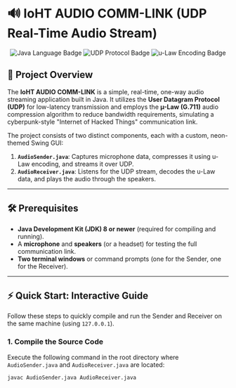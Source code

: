 # 🔊 IoHT AUDIO COMM-LINK (UDP Real-Time Audio Stream)

<p align="center">
  <img src="https://img.shields.io/badge/Language-Java%20(Swing%2FNet)-blue" alt="Java Language Badge">
  <img src="https://img.shields.io/badge/Protocol-UDP-orange" alt="UDP Protocol Badge">
  <img src="https://img.shields.io/badge/Encoding-u--Law%20(G.711)-red" alt="u-Law Encoding Badge">
</p>

## 🚀 Project Overview

The **IoHT AUDIO COMM-LINK** is a simple, real-time, one-way audio streaming application built in Java. It utilizes the **User Datagram Protocol (UDP)** for low-latency transmission and employs the **µ-Law (G.711)** audio compression algorithm to reduce bandwidth requirements, simulating a cyberpunk-style "Internet of Hacked Things" communication link.

The project consists of two distinct components, each with a custom, neon-themed Swing GUI:

1.  **`AudioSender.java`**: Captures microphone data, compresses it using u-Law encoding, and streams it over UDP.
2.  **`AudioReceiver.java`**: Listens for the UDP stream, decodes the u-Law data, and plays the audio through the speakers.

---

## 🛠 Prerequisites

* **Java Development Kit (JDK) 8 or newer** (required for compiling and running).
* A **microphone** and **speakers** (or a headset) for testing the full communication link.
* **Two terminal windows** or command prompts (one for the Sender, one for the Receiver).

---

## ⚡ Quick Start: Interactive Guide

Follow these steps to quickly compile and run the Sender and Receiver on the same machine (using `127.0.0.1`).

### 1. Compile the Source Code

Execute the following command in the root directory where `AudioSender.java` and `AudioReceiver.java` are located:

```bash
javac AudioSender.java AudioReceiver.java
